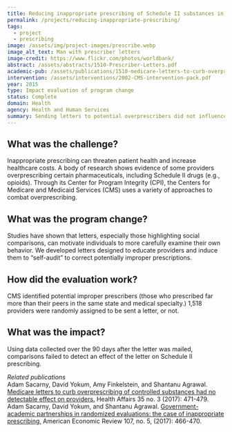 ```yaml
---
title: Reducing inappropriate prescribing of Schedule II substances in Medicare Part D
permalink: /projects/reducing-inappropriate-prescribing/
tags: 
  - project
  - prescribing
image: /assets/img/project-images/prescribe.webp
image_alt_text: Man with prescriber letters
image-credit: https://www.flickr.com/photos/worldbank/
abstract: /assets/abstracts/1510-Prescriber-Letters.pdf
academic-pub: /assets/publications/1510-medicare-letters-to-curb-overprescribing.pdf
intervention: /assets/interventions/2002-CMS-intervention-pack.pdf
year: 2015
type: Impact evaluation of program change
status: Complete
domain: Health
agency: Health and Human Services
summary: Sending letters to potential overprescribers did not influence Schedule II prescribing activities.
---
```

## What was the challenge?
Inappropriate prescribing can threaten patient health and increase healthcare costs. A body of research shows evidence of some providers overprescribing certain pharmaceuticals, including Schedule II drugs (e.g., opioids). Through its Center for Program Integrity (CPI), the Centers for Medicare and Medicaid Services (CMS) uses a variety of approaches to combat overprescribing.

## What was the program change?
Studies have shown that letters, especially those highlighting social comparisons, can motivate individuals to more carefully examine their own behavior. We developed letters designed to educate providers and induce them to “self-audit” to correct potentially improper prescriptions.

## How did the evaluation work?
CMS identified potential improper prescribers (those who prescribed far more than their peers in the same state and medical specialty.) 1,518 providers were randomly assigned to be sent a letter, or not. 

## What was the impact?
Using data collected over the 90 days after the letter was mailed, comparisons failed to detect an effect of the letter on Schedule II prescribing.

<i> Related publications</i>
<br>
Adam Sacarny, David Yokum, Amy Finkelstein, and Shantanu Agrawal. <a href="https://www.healthaffairs.org/doi/10.1377/hlthaff.2015.1025">Medicare letters to curb overprescribing of controlled substances had no detectable effect on providers.</a> Health Affairs 35 no. 3 (2017): 471-479. 
<br>
Adam Sacarny, David Yokum, and Shantanu Agrawal. <a href="https://www.aeaweb.org/articles?id=10.1257/aer.p20171061">Government-academic partnerships in randomized evaluations: the case of inappropriate prescribing,</a> American Economic Review 107, no. 5, (2017): 466-470.	
